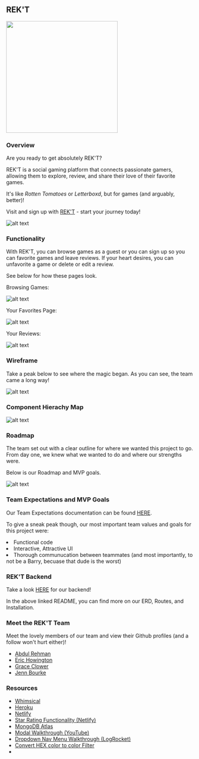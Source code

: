 ## REK'T

<img src="https://github.com/jbourke16/team-rekt-frontend/blob/dev/public/logos/LOGO-NEON-PURPLE.png?raw=true" width="300" height="auto">

### Overview

Are you ready to get absolutely REK'T? 

REK'T is a social gaming platform that connects passionate gamers, allowing them to explore, review, and share their love of their favorite games.

It's like <em>Rotten Tomatoes</em> or <em>Letterboxd</em>, but for games (and arguably, better)!

Visit and sign up with <a href="">REK'T</a> - start your journey today!

![alt text](https://github.com/jbourke16/team-rekt-frontend/assets/156385243/6280d31f-5575-46d8-8aff-9933a0fb612a)

### Functionality

With REK'T, you can browse games as a guest or you can sign up so you can favorite games and leave reviews. If your heart desires, you can unfavorite a game or delete or edit a review.

See below for how these pages look.

Browsing Games:

![alt text](https://github.com/jbourke16/team-rekt-frontend/assets/156385243/1ee41018-fca5-47b0-abe3-70c073013e3a)

Your Favorites Page:

![alt text](https://github.com/jbourke16/team-rekt-frontend/assets/156385243/658f4e8b-ab7b-446f-be32-92e1ec3cfdfb)

Your Reviews:

![alt text](https://github.com/jbourke16/team-rekt-frontend/assets/156385243/9518f82f-230b-4c96-8238-13fe0378d67d)

### Wireframe

Take a peak below to see where the magic began. As you can see, the team came a long way!

![alt text](https://github.com/jbourke16/team-rekt-frontend/assets/156385243/fdb464bb-ad27-4a78-a1d9-a22548bf08cc)


### Component Hierachy Map

![alt text](https://github.com/jbourke16/team-rekt-frontend/blob/dev/public/READMEImages/OBJECT%20HIEARCHY%20MAP.png?raw=true)

### Roadmap



The team set out with a clear outline for where we wanted this project to go. From day one, we knew what we wanted to do and where our strengths were.

Below is our Roadmap and MVP goals.

![alt text](https://github.com/jbourke16/team-rekt-frontend/assets/156385243/04d9012d-815a-4c74-a01d-9ec79c6246aa)

### Team Expectations and MVP Goals

Our Team Expectations documentation can be found <a href="https://docs.google.com/document/d/1p3nFn_nanjFpa6AVfQrA2xhVStdaBF5L4lBo6ERhRlc/edit">HERE</a>.

To give a sneak peak though, our most important team values and goals for this project were:

<li>Functional code</li>
<li>Interactive, Attractive UI</li>
<li>Thorough communucation between teammates (and most importantly, to not be a Barry, becuase that dude is the worst)</li>

### REK'T Backend

Take a look <a href="https://github.com/jbourke16/team-rekt-backend">HERE</a> for our backend! 

In the above linked README, you can find more on our ERD, Routes, and Installation.

### Meet the REK'T Team

Meet the lovely members of our team and view their Github profiles (and a follow won't hurt either)!

<ul>
    <li><a href="https://github.com/arehmanlatif1">Abdul Rehman</a></li>
    <li><a href="https://github.com/erichowington">Eric Howington</a></li>
    <li><a href="https://github.com/geclower">Grace Clower</a></li>
    <li><a href="https://github.com/jbourke16">Jenn Bourke</a></li>
</ul>

### Resources

<ul>
    <li><a href="https://whimsical.com/">Whimsical</a></li>
    <li><a href="https://heroku.com/">Heroku</a></li>
    <li><a href="https://www.netlify.com/">Netlify</a></li>
    <li><a href="https://reactrating.netlify.app/#asynchronous_onchange">Star Rating Functionality (Netlify)</a></li>
    <li><a href="https://www.mongodb.com/atlas/database">MongoDB Atlas</a></li>
    <li><a href="">Modal Walkthrough (YouTube)</a></li>
    <li><a href="https://blog.logrocket.com/how-create-multilevel-dropdown-menu-react/">Dropdown Nav Menu Walkthrough (LogRocket)</a></li>
    <li><a href="https://codepen.io/sosuke/pen/Pjoqqp">Convert HEX color to color Filter</a><li>

</ul>


